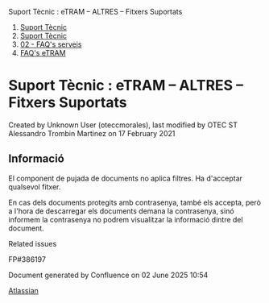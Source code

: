 Suport Tècnic : eTRAM – ALTRES – Fitxers Suportats  

1.  [Suport Tècnic](index.html)
2.  [Suport Tècnic](13893782.html)
3.  [02 - FAQ's serveis](26313393.html)
4.  [FAQ's eTRAM](28705567.html)

Suport Tècnic : eTRAM – ALTRES – Fitxers Suportats
==================================================

Created by Unknown User (oteccmorales), last modified by OTEC ST Alessandro Trombin Martinez on 17 February 2021

Informació
----------

El component de pujada de documents no aplica filtres. Ha d'acceptar qualsevol fitxer.

En cas dels documents protegits amb contrasenya, també els accepta, però a l'hora de descarregar els documents demana la contrasenya, sinó informem la contrasenya no podrem visualitzar la informació dintre del document.

  

  

Related issues

FP#386197 

Document generated by Confluence on 02 June 2025 10:54

[Atlassian](http://www.atlassian.com/)